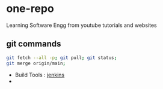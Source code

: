 # one-repo

Learning Software Engg from youtube tutorials and websites

## git commands

```sh
git fetch --all -p; git pull; git status;
git merge origin/main;
```

- Build Tools : [jenkins](md/jenkins.md)
- 
